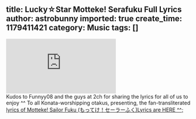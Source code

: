 title: Lucky☆Star Motteke! Serafuku Full Lyrics
author: astrobunny
imported: true
create_time: 1179411421
category: Music
tags: []
---
 ![Lucky Star Characters](http://gallery.astrobunny.net/main.php?g2_view=core.DownloadItem&g2_itemId=205&g2_serialNumber=1)  
Kudos to Funnyy08 and the guys at 2ch for sharing the lyrics for all of us to enjoy ^^ To all Konata-worshipping otakus, presenting, the fan-transliterated [lyrics of Motteke! Sailor Fuku (もってけ！セーラーふく)Lyrics are HERE ^^;](http://www.astrobunny.net/music/motteke-serafuku/ "Lyrics: Motteke Serafuku (Aya Hirano)")